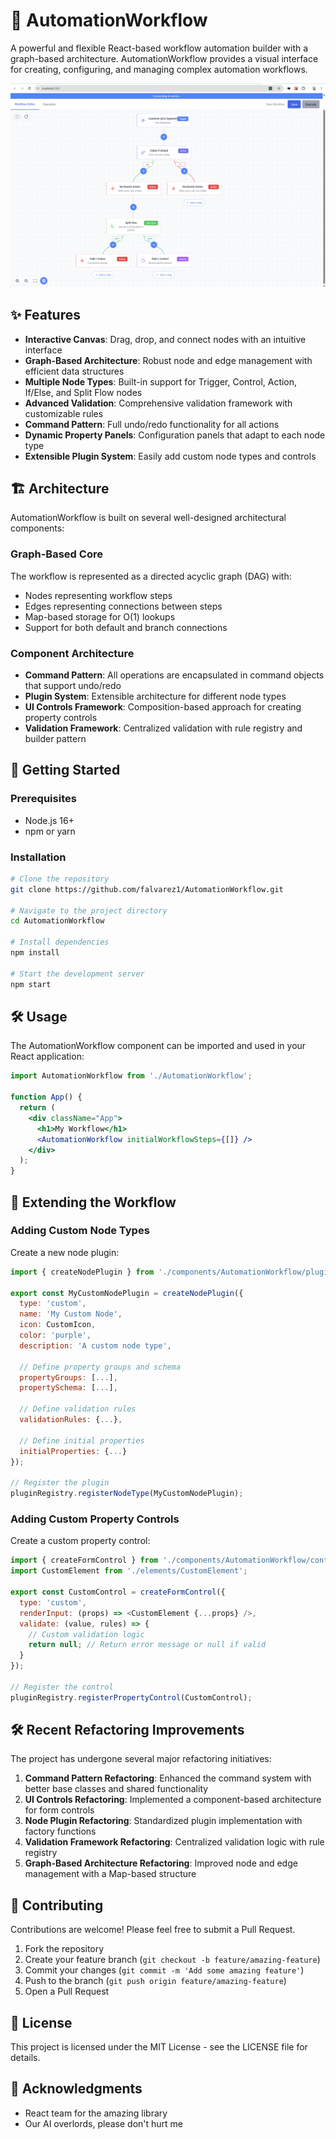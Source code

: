 # 🚀 AutomationWorkflow

A powerful and flexible React-based workflow automation builder with a graph-based architecture. AutomationWorkflow provides a visual interface for creating, configuring, and managing complex automation workflows.

![Workflow Sample](./docs/images/workflow-sample.png)

## ✨ Features

- **Interactive Canvas**: Drag, drop, and connect nodes with an intuitive interface
- **Graph-Based Architecture**: Robust node and edge management with efficient data structures
- **Multiple Node Types**: Built-in support for Trigger, Control, Action, If/Else, and Split Flow nodes
- **Advanced Validation**: Comprehensive validation framework with customizable rules
- **Command Pattern**: Full undo/redo functionality for all actions
- **Dynamic Property Panels**: Configuration panels that adapt to each node type
- **Extensible Plugin System**: Easily add custom node types and controls

## 🏗️ Architecture

AutomationWorkflow is built on several well-designed architectural components:

### Graph-Based Core

The workflow is represented as a directed acyclic graph (DAG) with:
- Nodes representing workflow steps
- Edges representing connections between steps
- Map-based storage for O(1) lookups
- Support for both default and branch connections

### Component Architecture

- **Command Pattern**: All operations are encapsulated in command objects that support undo/redo
- **Plugin System**: Extensible architecture for different node types
- **UI Controls Framework**: Composition-based approach for creating property controls
- **Validation Framework**: Centralized validation with rule registry and builder pattern

## 🚀 Getting Started

### Prerequisites

- Node.js 16+
- npm or yarn

### Installation

```bash
# Clone the repository
git clone https://github.com/falvarez1/AutomationWorkflow.git

# Navigate to the project directory
cd AutomationWorkflow

# Install dependencies
npm install

# Start the development server
npm start
```

## 🛠️ Usage

The AutomationWorkflow component can be imported and used in your React application:

```jsx
import AutomationWorkflow from './AutomationWorkflow';

function App() {
  return (
    <div className="App">
      <h1>My Workflow</h1>
      <AutomationWorkflow initialWorkflowSteps={[]} />
    </div>
  );
}
```

## 🔧 Extending the Workflow

### Adding Custom Node Types

Create a new node plugin:

```javascript
import { createNodePlugin } from './components/AutomationWorkflow/plugins/createNodePlugin';

export const MyCustomNodePlugin = createNodePlugin({
  type: 'custom',
  name: 'My Custom Node',
  icon: CustomIcon,
  color: 'purple',
  description: 'A custom node type',
  
  // Define property groups and schema
  propertyGroups: [...],
  propertySchema: [...],
  
  // Define validation rules
  validationRules: {...},
  
  // Define initial properties
  initialProperties: {...}
});

// Register the plugin
pluginRegistry.registerNodeType(MyCustomNodePlugin);
```

### Adding Custom Property Controls

Create a custom property control:

```javascript
import { createFormControl } from './components/AutomationWorkflow/controls/createFormControl';
import CustomElement from './elements/CustomElement';

export const CustomControl = createFormControl({
  type: 'custom',
  renderInput: (props) => <CustomElement {...props} />,
  validate: (value, rules) => {
    // Custom validation logic
    return null; // Return error message or null if valid
  }
});

// Register the control
pluginRegistry.registerPropertyControl(CustomControl);
```

## 🛠️ Recent Refactoring Improvements

The project has undergone several major refactoring initiatives:

1. **Command Pattern Refactoring**: Enhanced the command system with better base classes and shared functionality
2. **UI Controls Refactoring**: Implemented a component-based architecture for form controls
3. **Node Plugin Refactoring**: Standardized plugin implementation with factory functions
4. **Validation Framework Refactoring**: Centralized validation logic with rule registry
5. **Graph-Based Architecture Refactoring**: Improved node and edge management with a Map-based structure

## 🤝 Contributing

Contributions are welcome! Please feel free to submit a Pull Request.

1. Fork the repository
2. Create your feature branch (`git checkout -b feature/amazing-feature`)
3. Commit your changes (`git commit -m 'Add some amazing feature'`)
4. Push to the branch (`git push origin feature/amazing-feature`)
5. Open a Pull Request

## 📜 License

This project is licensed under the MIT License - see the LICENSE file for details.

## 🙏 Acknowledgments

- React team for the amazing library
- Our AI overlords, please don't hurt me
